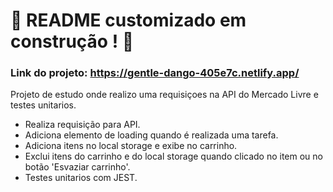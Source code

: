 # :construction: README customizado em construção ! :construction:
### Link do projeto: https://gentle-dango-405e7c.netlify.app/

Projeto de estudo onde realizo uma requisiçoes na API do Mercado Livre e testes unitarios.

* Realiza requisição para API.
* Adiciona elemento de loading quando é realizada uma tarefa.
* Adiciona itens no local storage e exibe no carrinho.
* Exclui itens do carrinho e do local storage quando clicado no item ou no botão 'Esvaziar carrinho'.
* Testes unitarios com JEST.



